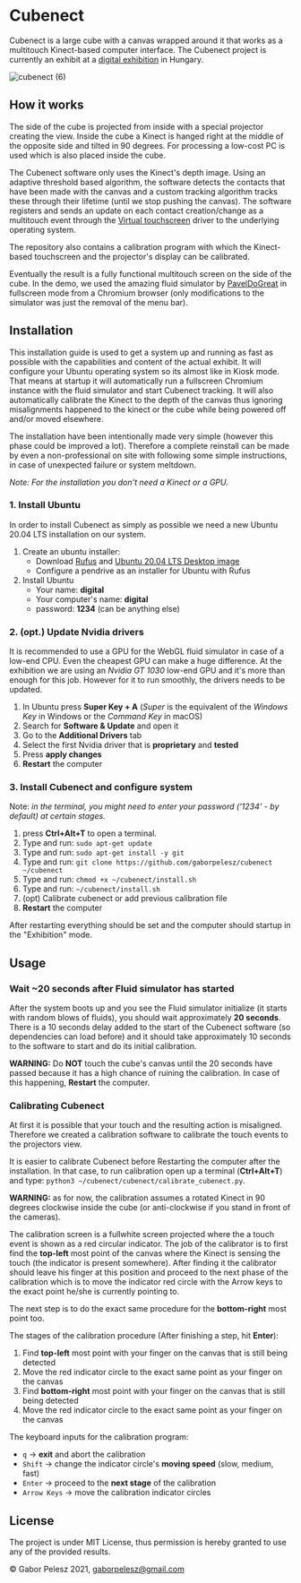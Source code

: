 # Cubenect
Cubenect is a large cube with a canvas wrapped around it that works as a multitouch Kinect-based computer interface. The Cubenect project is currently an exhibit at a [digital exhibition](https://digitaliseromu.hu/) in Hungary.

![cubenect (6)](https://user-images.githubusercontent.com/20257264/110841923-c5d22e00-82a6-11eb-8527-c66b61510058.gif)

## How it works

The side of the cube is projected from inside with a special projector creating the view. Inside the cube a Kinect is hanged right at the middle of the opposite side and tilted in 90 degrees. For processing a low-cost PC is used which is also placed inside the cube.

The Cubenect software only uses the Kinect's depth image. Using an adaptive threshold based algorithm, the software detects the contacts that have been made with the canvas and a custom tracking algorithm tracks these through their lifetime (until we stop pushing the canvas). The software registers and sends an update on each contact creation/change as a multitouch event through the [Virtual touchscreen](https://github.com/vi/virtual_touchscreen) driver to the underlying operating system.

The repository also contains a calibration program with which the Kinect-based touchscreen and the projector's display can be calibrated.

Eventually the result is a fully functional multitouch screen on the side of the cube. In the demo, we used the amazing fluid simulator by [PavelDoGreat](https://github.com/PavelDoGreat/WebGL-Fluid-Simulation) in fullscreen mode from a Chromium browser (only modifications to the simulator was just the removal of the menu bar).


## Installation

This installation guide is used to get a system up and running as fast as possible with the capabilities and content of the actual exhibit. It will configure your Ubuntu operating system so its almost like in Kiosk mode. That means at startup it will automatically run a fullscreen Chromium instance with the fluid simulator and start Cubenect tracking. It will also automatically calibrate the Kinect to the depth of the canvas thus ignoring misalignments happened to the kinect or the cube while being powered off and/or moved elsewhere.

The installation have been intentionally made very simple (however this phase could be improved a lot). Therefore a complete reinstall can be made by even a non-professional on site with following some simple instructions, in case of unexpected failure or system meltdown.

*Note: For the installation you don't need a Kinect or a GPU.*

### 1. Install Ubuntu

In order to install Cubenect as simply as possible we need a new Ubuntu 20.04 LTS installation on our system.

1. Create an ubuntu installer:
    - Download [Rufus](https://rufus.ie) and [Ubuntu 20.04 LTS Desktop image](https://releases.ubuntu.com/20.04/)
    - Configure a pendrive as an installer for Ubuntu with Rufus
2. Install Ubuntu
    - Your name: **digital**
    - Your computer's name: **digital**
    - password: **1234** (can be anything else)

### 2. (opt.) Update Nvidia drivers

It is recommended to use a GPU for the WebGL fluid simulator in case of a low-end CPU. Even the cheapest GPU can make a huge difference. At the exhibition we are using an *Nvidia GT 1030* low-end GPU and it's more than enough for this job. However for it to run smoothly, the drivers needs to be updated.

1. In Ubuntu press **Super Key + A** (*Super* is the equivalent of the *Windows Key* in Windows or the *Command Key* in macOS)
2. Search for **Software & Update** and open it
3. Go to the **Additional Drivers** tab
4. Select the first Nvidia driver that is **proprietary** and **tested**
5. Press **apply changes**
6. **Restart** the computer

### 3. Install Cubenect and configure system

Note: *in the terminal, you might need to enter your password ('1234' - by default) at certain stages.*

1. press **Ctrl+Alt+T** to open a terminal.
2. Type and run: `sudo apt-get update`
3. Type and run: `sudo apt-get install -y git`
4. Type and run: `git clone https://github.com/gaborpelesz/cubenect ~/cubenect`
5. Type and run: `chmod +x ~/cubenect/install.sh`
6. Type and run: `~/cubenect/install.sh`
7. (opt) Calibrate cubenect or add previous calibration file
7. **Restart** the computer

After restarting everything should be set and the computer should startup in the "Exhibition" mode.

## Usage

### Wait ~20 seconds after Fluid simulator has started

After the system boots up and you see the Fluid simulator initialize (it starts with random blows of fluids), you should wait approximately **20 seconds**. There is a 10 seconds delay added to the start of the Cubenect software (so dependencies can load before) and it should take approximately 10 seconds to the software to start and do its initial calibration.

**WARNING:** Do **NOT** touch the cube's canvas until the 20 seconds have passed because it has a high chance of ruining the calibration. In case of this happening, **Restart** the computer.

### Calibrating Cubenect

At first it is possible that your touch and the resulting action is misaligned. Therefore we created a calibration software to calibrate the touch events to the projectors view.

It is easier to calibrate Cubenect before Restarting the computer after the installation. In that case, to run calibration open up a terminal (**Ctrl+Alt+T**) and type: `python3 ~/cubenect/cubenect/calibrate_cubenect.py`.

**WARNING:** as for now, the calibration assumes a rotated Kinect in 90 degrees clockwise inside the cube (or anti-clockwise if you stand in front of the cameras).

The calibration screen is a fullwhite screen projected where the a touch event is shown as a red circular indicator. The job of the calibrator is to first find the **top-left** most point of the canvas where the Kinect is sensing the touch (the indicator is present somewhere). After finding it the calibrator should leave his finger at this position and proceed to the next phase of the calibration which is to move the indicator red circle with the Arrow keys to the exact point he/she is currently pointing to.

The next step is to do the exact same procedure for the **bottom-right** most point too.

The stages of the calibration procedure (After finishing a step, hit **Enter**):
1. Find **top-left** most point with your finger on the canvas that is still being detected
2. Move the red indicator circle to the exact same point as your finger on the canvas
3. Find **bottom-right** most point with your finger on the canvas that is still being detected
4. Move the red indicator circle to the exact same point as your finger on the canvas

The keyboard inputs for the calibration program:
- `q` -> **exit** and abort the calibration
- `Shift` -> change the indicator circle's **moving speed** (slow, medium, fast)
- `Enter` -> proceed to the **next stage** of the calibration
- `Arrow Keys` -> move the calibration indicator circles

## License

The project is under MIT License, thus permission is hereby granted to use any of the provided results.

© Gabor Pelesz 2021, <gaborpelesz@gmail.com>